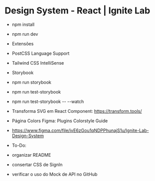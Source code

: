 # Design System - React | Ignite Lab

- npm install
- npm run dev

- Extensões
- PostCSS Language Support
- Tailwind CSS IntelliSense

- Storybook
- npm run storybook
- npm run test-storybook
- npm run test-storybook -- --watch

- Transforma SVG em React Component: https://transform.tools/

- Página Colors Figma: Plugins Colorstyle Guide

- https://www.figma.com/file/ivE6zGou1qNDPPhunajS1u/Ignite-Lab-Design-System

- To-Do:
- organizar README
- consertar CSS de SignIn 
- verificar o uso do Mock de API no GitHub 